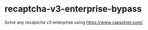 # recaptcha-v3-enterprise-bypass
Solve any recaptcha v3 enterprise using https://www.capsolver.com/



                                          
